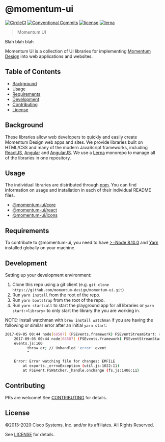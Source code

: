 # @momentum-ui

[![CircleCI](https://img.shields.io/circleci/project/github/momentum-design/momentum-ui/master.svg)](https://circleci.com/gh/momentum-design/momentum-ui/)
[![Conventional Commits](https://img.shields.io/badge/Conventional%20Commits-1.0.0-blue.svg)](https://conventionalcommits.org)
[![license](https://img.shields.io/github/license/momentum-design/momentum-ui.svg?color=blueviolet)](https://github.com/momentum-design/momentum-ui/blob/master/LICENSE)
[![lerna](https://img.shields.io/badge/maintained%20with-lerna-cc00ff.svg)](https://lernajs.io/)


> Momentum UI

Blah blah blah

Momentum UI is a collection of UI libraries for implementing [Momentum Design](https://momentum.design) into web applications and websites.

## Table of Contents

- [Background](#background)
- [Usage](#usage)
- [Requirements](#requirements)
- [Development](#development)
- [Contributing](#contributing)
- [License](#license)

## Background

These libraries allow web developers to quickly and easily create Momentum Design web apps and sites. We provide libraries built on HTML/CSS and many of the modern JavaScript frameworks, including [ReactJS](https://reactjs.org/), [Angular](https://angular.io/) and [AngularJS](https://angularjs.org/). We use a [Lerna](http://lernajs.io) monorepo to manage all of the libraries in one repository.

## Usage

The individual libraries are distributed through [npm](https://www.npmjs.com/search?q=momentum-ui). You can find information on usage and installation in each of their individual README files.
- [@momentum-ui/core](/core/README.md)
- [@momentum-ui/react](/react/README.md)
- [@momentum-ui/icons](/icons/README.md)

## Requirements

To contribute to @momentum-ui, you need to have [>=Node 8.10.0](https://nodejs.org/en/) and [Yarn](https://yarnpkg.com/en/) installed globally on your machine.

## Development

Setting up your development environment:

1. Clone this repo using a git client (e.g. `git clone https://github.com/momentum-design/momentum-ui.git`)
1. Run `yarn install` from the root of the repo.
1. Run `yarn bootstrap` from the root of the repo.
1. Run `yarn start:all` to start the playground app for all libraries or `yarn start:<library>` to only start the library the you are working in.

NOTE: Install watchman with `brew install watchman` if you are having the following or similar error after an initial `yarn start`:

``` bash
2017-09-05 00:44 node[68587] (FSEvents.framework) FSEventStreamStart: register_with_server: ERROR: f2d_register_rpc() => (null) (-22)
    2017-09-05 00:44 node[68587] (FSEvents.framework) FSEventStreamStart: register_with_server: ERROR: f2d_register_rpc() => (null) (-22)
    events.js:160
          throw er; // Unhandled 'error' event
          ^

    Error: Error watching file for changes: EMFILE
        at exports._errnoException (util.js:1022:11)
        at FSEvent.FSWatcher._handle.onchange (fs.js:1406:11)
```


## Contributing

PRs are welcome! See [CONTRIBUTING](CONTRIBUTING.md) for details.

## License

&copy;2013-2020 Cisco Systems, Inc. and/or its affiliates. All Rights Reserved.

See [LICENSE](LICENSE) for details.

